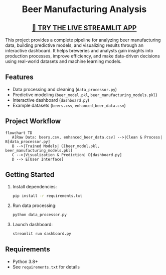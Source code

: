 
<h1 align="center">Beer Manufacturing Analysis</h1>


<h2 align="center">
   <a href="https://banomaly.streamlit.app/" target="_blank">
      <b>🚀 TRY THE LIVE STREAMLIT APP</b>
   </a>
</h2>


This project provides a complete pipeline for analyzing beer manufacturing data, building predictive models, and visualizing results through an interactive dashboard. It helps breweries and analysts gain insights into production processes, improve efficiency, and make data-driven decisions using real-world datasets and machine learning models.

## Features
- Data processing and cleaning (`data_processor.py`)
- Predictive modeling (`beer_model.pkl`, `beer_manufacturing_models.pkl`)
- Interactive dashboard (`dashboard.py`)
- Example datasets (`beers.csv`, `enhanced_beer_data.csv`)

## Project Workflow
```mermaid
flowchart TD
   A[Raw Data: beers.csv, enhanced_beer_data.csv] -->|Clean & Process| B[data_processor.py]
   B -->|Trained Models| C[beer_model.pkl, beer_manufacturing_models.pkl]
   C -->|Visualization & Prediction| D[dashboard.py]
   D --> E[User Interface]
```

## Getting Started
1. Install dependencies:
   ```bash
   pip install -r requirements.txt
   ```
2. Run data processing:
   ```bash
   python data_processor.py
   ```
3. Launch dashboard:
   ```bash
   streamlit run dashboard.py
   ```

## Requirements
- Python 3.8+
- See `requirements.txt` for details
